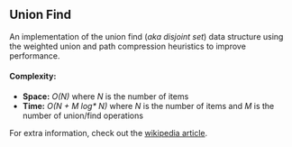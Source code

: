 ## Union Find

An implementation of the union find (_aka disjoint set_) data structure using the weighted union and path compression heuristics to improve performance.

#### Complexity:

- **Space:** _O(N)_ where _N_ is the number of items
- **Time:** _O(N + M log* N)_ where _N_ is the number of items and _M_ is the number of union/find operations

For extra information, check out the [wikipedia article](https://en.wikipedia.org/wiki/Disjoint-set_data_structure).